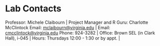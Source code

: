 
# Lab Contacts

Professor: Michele Claibourn | Project Manager and R Guru: Charlotte McClintock
Email: mclaibourn@virginia.edu | Email: cmcclintock@virginia.edu
Phone: 924-3282 |
Office: Brown SEL (in Clark Hall), i-045 |
Hours: Thursdays 12:00 - 1:30 or by appt. |



